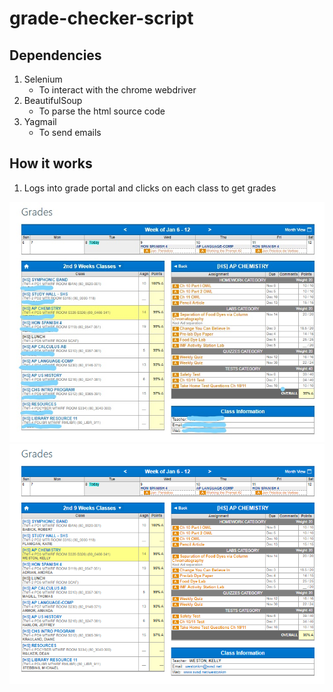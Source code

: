 # grade-checker-script

## Dependencies
1. Selenium
    * To interact with the chrome webdriver
2. BeautifulSoup
    * To parse the html source code
3. Yagmail
    * To send emails


## How it works
   
   1. Logs into grade portal and clicks on each class to get grades
   <center>
   <img src="https://github.com/drewvlaz/grade-checker-script/blob/master/pics/class_grades_ex.jpg" alt="course overview" width="600"/>
   <img src="https://github.com/drewvlaz/grade-checker-script/blob/master/pics/class_grades_ex.PNG" alt="example class" width="600"/>
   </center>



